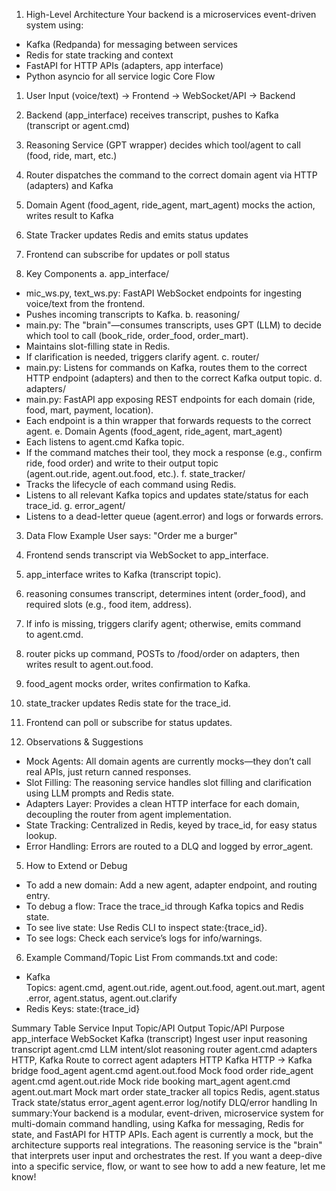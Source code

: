 1. High-Level Architecture
Your backend is a microservices event-driven system using:
* Kafka (Redpanda) for messaging between services
* Redis for state tracking and context
* FastAPI for HTTP APIs (adapters, app interface)
* Python asyncio for all service logic
Core Flow
1. User Input (voice/text) → Frontend → WebSocket/API → Backend
2. Backend (app_interface) receives transcript, pushes to Kafka (transcript or agent.cmd)
3. Reasoning Service (GPT wrapper) decides which tool/agent to call (food, ride, mart, etc.)
4. Router dispatches the command to the correct domain agent via HTTP (adapters) and Kafka
5. Domain Agent (food_agent, ride_agent, mart_agent) mocks the action, writes result to Kafka
6. State Tracker updates Redis and emits status updates
7. Frontend can subscribe for updates or poll status

2. Key Components
a. app_interface/
* mic_ws.py, text_ws.py: FastAPI WebSocket endpoints for ingesting voice/text from the frontend.
* Pushes incoming transcripts to Kafka.
b. reasoning/
* main.py: The "brain"—consumes transcripts, uses GPT (LLM) to decide which tool to call (book_ride, order_food, order_mart).
* Maintains slot-filling state in Redis.
* If clarification is needed, triggers clarify agent.
c. router/
* main.py: Listens for commands on Kafka, routes them to the correct HTTP endpoint (adapters) and then to the correct Kafka output topic.
d. adapters/
* main.py: FastAPI app exposing REST endpoints for each domain (ride, food, mart, payment, location).
* Each endpoint is a thin wrapper that forwards requests to the correct agent.
e. Domain Agents (food_agent, ride_agent, mart_agent)
* Each listens to agent.cmd Kafka topic.
* If the command matches their tool, they mock a response (e.g., confirm ride, food order) and write to their output topic (agent.out.ride, agent.out.food, etc.).
f. state_tracker/
* Tracks the lifecycle of each command using Redis.
* Listens to all relevant Kafka topics and updates state/status for each trace_id.
g. error_agent/
* Listens to a dead-letter queue (agent.error) and logs or forwards errors.

3. Data Flow Example
User says: "Order me a burger"
1. Frontend sends transcript via WebSocket to app_interface.
2. app_interface writes to Kafka (transcript topic).
3. reasoning consumes transcript, determines intent (order_food), and required slots (e.g., food item, address).
4. If info is missing, triggers clarify agent; otherwise, emits command to agent.cmd.
5. router picks up command, POSTs to /food/order on adapters, then writes result to agent.out.food.
6. food_agent mocks order, writes confirmation to Kafka.
7. state_tracker updates Redis state for the trace_id.
8. Frontend can poll or subscribe for status updates.

4. Observations & Suggestions
* Mock Agents: All domain agents are currently mocks—they don’t call real APIs, just return canned responses.
* Slot Filling: The reasoning service handles slot filling and clarification using LLM prompts and Redis state.
* Adapters Layer: Provides a clean HTTP interface for each domain, decoupling the router from agent implementation.
* State Tracking: Centralized in Redis, keyed by trace_id, for easy status lookup.
* Error Handling: Errors are routed to a DLQ and logged by error_agent.

5. How to Extend or Debug
* To add a new domain: Add a new agent, adapter endpoint, and routing entry.
* To debug a flow: Trace the trace_id through Kafka topics and Redis state.
* To see live state: Use Redis CLI to inspect state:{trace_id}.
* To see logs: Check each service’s logs for info/warnings.

6. Example Command/Topic List
From commands.txt and code:
* Kafka Topics: agent.cmd, agent.out.ride, agent.out.food, agent.out.mart, agent.error, agent.status, agent.out.clarify
* Redis Keys: state:{trace_id}

Summary Table
Service	Input Topic/API	Output Topic/API	Purpose
app_interface	WebSocket	Kafka (transcript)	Ingest user input
reasoning	transcript	agent.cmd	LLM intent/slot reasoning
router	agent.cmd	adapters HTTP, Kafka	Route to correct agent
adapters	HTTP	Kafka	HTTP → Kafka bridge
food_agent	agent.cmd	agent.out.food	Mock food order
ride_agent	agent.cmd	agent.out.ride	Mock ride booking
mart_agent	agent.cmd	agent.out.mart	Mock mart order
state_tracker	all topics	Redis, agent.status	Track state/status
error_agent	agent.error	log/notify	DLQ/error handling
In summary:Your backend is a modular, event-driven, microservice system for multi-domain command handling, using Kafka for messaging, Redis for state, and FastAPI for HTTP APIs. Each agent is currently a mock, but the architecture supports real integrations. The reasoning service is the "brain" that interprets user input and orchestrates the rest.
If you want a deep-dive into a specific service, flow, or want to see how to add a new feature, let me know!